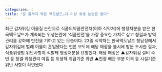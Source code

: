 ```yaml
---
categories: c
title: "문 틈까지 막은 맥도날드…더 이상 위생 논란은 없다"
---
```

최근 감자튀김 이물질 논란으로 식품의약품안전처(이하 식약처)에 행정처분을 받은 한국맥도날드가 계속되는 위생논란에 &#39;식품안전&#39;을 가장 중요한 가치로 삼고 청결과 방역 관리를 강화에 만전을 기하고 있는 모습이다. 23일 식약처는 한국맥도날드 청담정에서 감자튀김에 벌레 이물이 혼입됐다는 언론 보도에 해당 매장을 불시에 방문 조사한 결과, 식품위생법 위반사항이 적발돼 행정처분을 요청했다. 해당 매장은 ▲감자튀김 설비 주변 등 청결·위생관리 미흡 등 위생적 취급기준 위반 ▲천장 배관 부분 이격 등 시설기준 위반 사항이 확인됐다